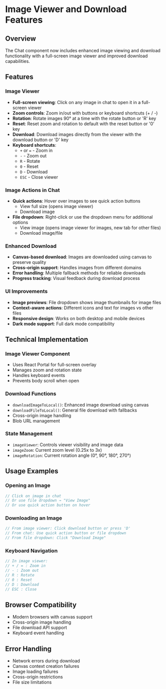 # Image Viewer and Download Features

## Overview

The Chat component now includes enhanced image viewing and download functionality with a full-screen image viewer and improved download capabilities.

## Features

### Image Viewer

- **Full-screen viewing**: Click on any image in chat to open it in a full-screen viewer
- **Zoom controls**: Zoom in/out with buttons or keyboard shortcuts (+ / -)
- **Rotation**: Rotate images 90° at a time with the rotate button or 'R' key
- **Reset**: Reset zoom and rotation to default with the reset button or '0' key
- **Download**: Download images directly from the viewer with the download button or 'D' key
- **Keyboard shortcuts**:
  - `+` or `=` - Zoom in
  - `-` - Zoom out
  - `R` - Rotate
  - `0` - Reset
  - `D` - Download
  - `ESC` - Close viewer

### Image Actions in Chat

- **Quick actions**: Hover over images to see quick action buttons
  - View full size (opens image viewer)
  - Download image
- **File dropdown**: Right-click or use the dropdown menu for additional options
  - View image (opens image viewer for images, new tab for other files)
  - Download image/file

### Enhanced Download

- **Canvas-based download**: Images are downloaded using canvas to preserve quality
- **Cross-origin support**: Handles images from different domains
- **Error handling**: Multiple fallback methods for reliable downloads
- **Progress tracking**: Visual feedback during download process

### UI Improvements

- **Image previews**: File dropdown shows image thumbnails for image files
- **Context-aware actions**: Different icons and text for images vs other files
- **Responsive design**: Works on both desktop and mobile devices
- **Dark mode support**: Full dark mode compatibility

## Technical Implementation

### Image Viewer Component

- Uses React Portal for full-screen overlay
- Manages zoom and rotation state
- Handles keyboard events
- Prevents body scroll when open

### Download Functions

- `downloadImageToLocal()`: Enhanced image download using canvas
- `downloadFileToLocal()`: General file download with fallbacks
- Cross-origin image handling
- Blob URL management

### State Management

- `imageViewer`: Controls viewer visibility and image data
- `imageZoom`: Current zoom level (0.25x to 3x)
- `imageRotation`: Current rotation angle (0°, 90°, 180°, 270°)

## Usage Examples

### Opening an Image

```typescript
// Click on image in chat
// Or use file dropdown → "View Image"
// Or use quick action button on hover
```

### Downloading an Image

```typescript
// From image viewer: Click download button or press 'D'
// From chat: Use quick action button or file dropdown
// From file dropdown: Click "Download Image"
```

### Keyboard Navigation

```typescript
// In image viewer:
// + / = : Zoom in
// - : Zoom out
// R : Rotate
// 0 : Reset
// D : Download
// ESC : Close
```

## Browser Compatibility

- Modern browsers with canvas support
- Cross-origin image handling
- File download API support
- Keyboard event handling

## Error Handling

- Network errors during download
- Canvas context creation failures
- Image loading failures
- Cross-origin restrictions
- File size limitations
